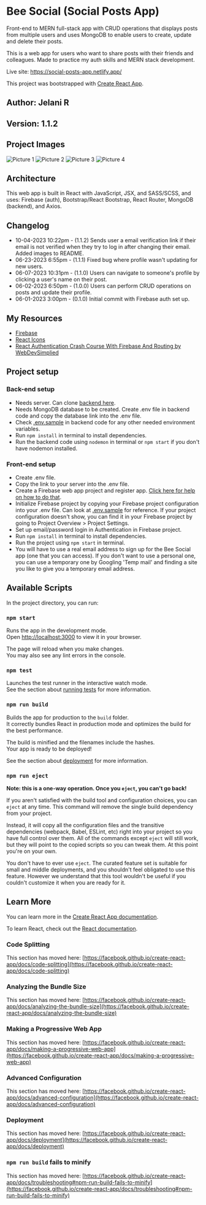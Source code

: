 # Bee Social (Social Posts App)

Front-end to MERN full-stack app with CRUD operations that displays posts from multiple users and uses MongoDB to enable users to create, update and delete their posts.

This is a web app for users who want to share posts with their friends and colleagues. Made to practice my auth skills and MERN stack development.

Live site: <https://social-posts-app.netlify.app/>

This project was bootstrapped with [Create React App](https://github.com/facebook/create-react-app).

## Author: Jelani R

## Version: 1.1.2

## Project Images

![Picture 1](src/assets/imgs/social-posts2.png)
![Picture 2](src/assets/imgs/social-posts3.png)
![Picture 3](src/assets/imgs/social-posts4.png)
![Picture 4](src/assets/imgs/social-posts5.png)

## Architecture

This web app is built in React with JavaScript, JSX, and SASS/SCSS, and uses: Firebase (auth), Bootstrap/React Bootstrap, React Router, MongoDB (backend), and Axios.

## Changelog

- 10-04-2023 10:22pm - (1.1.2) Sends user a email verification link if their email is not verified when they try to log in after changing their email. Added images to README.
- 06-23-2023 6:55pm - (1.1.1) Fixed bug where profile wasn't updating for new users.
- 06-07-2023 10:31pm - (1.1.0) Users can navigate to someone's profile by clicking a user's name on their post.
- 06-02-2023 6:50pm - (1.0.0) Users can perform CRUD operations on posts and update their profile.
- 06-01-2023 3:00pm - (0.1.0) Initial commit with Firebase auth set up.

## My Resources

- [Firebase](https://firebase.google.com/)
- [React Icons](https://react-icons.github.io/react-icons/)
- [React Authentication Crash Course With Firebase And Routing by WebDevSimplied](https://youtu.be/PKwu15ldZ7k)
<!-- - [Checking if a URL is active](https://stackoverflow.com/questions/3915634/checking-if-a-url-is-broken-in-javascript) -->

## Project setup

### Back-end setup

- Needs server. Can clone [backend here](https://github.com/Jchips/social-posts-backend).
- Needs MongoDB database to be created. Create .env file in backend code and copy the database link into the .env file.
- Check [.env.sample](https://github.com/Jchips/social-posts-backend/blob/main/.env.sample) in backend code for any other needed environment variables.
- Run `npm install` in terminal to install dependencies.
- Run the backend code using `nodemon` in terminal or `npm start` if you don't have nodemon installed.

### Front-end setup

- Create .env file.
- Copy the link to your server into the .env file.
- Create a Firebase web app project and register app. [Click here for help on how to do that](https://firebase.google.com/docs/web/setup).
- Initialize Firebase project by copying your Firebase project configuration into your .env file. Can look at [.env.sample](.env.sample) for reference. If your project configuration doesn't show, you can find it in your Firebase project by going to Project Overview > Project Settings.
- Set up email/password login in Authentication in Firebase project.
- Run `npm install` in terminal to install dependencies.
- Run the project using `npm start` in terminal.
- You will have to use a real email address to sign up for the Bee Social app (one that you can access). If you don't want to use a personal one, you can use a temporary one by Googling 'Temp mail' and finding a site you like to give you a temporary email address.

## Available Scripts

In the project directory, you can run:

### `npm start`

Runs the app in the development mode.\
Open [http://localhost:3000](http://localhost:3000) to view it in your browser.

The page will reload when you make changes.\
You may also see any lint errors in the console.

### `npm test`

Launches the test runner in the interactive watch mode.\
See the section about [running tests](https://facebook.github.io/create-react-app/docs/running-tests) for more information.

### `npm run build`

Builds the app for production to the `build` folder.\
It correctly bundles React in production mode and optimizes the build for the best performance.

The build is minified and the filenames include the hashes.\
Your app is ready to be deployed!

See the section about [deployment](https://facebook.github.io/create-react-app/docs/deployment) for more information.

### `npm run eject`

**Note: this is a one-way operation. Once you `eject`, you can't go back!**

If you aren't satisfied with the build tool and configuration choices, you can `eject` at any time. This command will remove the single build dependency from your project.

Instead, it will copy all the configuration files and the transitive dependencies (webpack, Babel, ESLint, etc) right into your project so you have full control over them. All of the commands except `eject` will still work, but they will point to the copied scripts so you can tweak them. At this point you're on your own.

You don't have to ever use `eject`. The curated feature set is suitable for small and middle deployments, and you shouldn't feel obligated to use this feature. However we understand that this tool wouldn't be useful if you couldn't customize it when you are ready for it.

## Learn More

You can learn more in the [Create React App documentation](https://facebook.github.io/create-react-app/docs/getting-started).

To learn React, check out the [React documentation](https://reactjs.org/).

### Code Splitting

This section has moved here: [https://facebook.github.io/create-react-app/docs/code-splitting](https://facebook.github.io/create-react-app/docs/code-splitting)

### Analyzing the Bundle Size

This section has moved here: [https://facebook.github.io/create-react-app/docs/analyzing-the-bundle-size](https://facebook.github.io/create-react-app/docs/analyzing-the-bundle-size)

### Making a Progressive Web App

This section has moved here: [https://facebook.github.io/create-react-app/docs/making-a-progressive-web-app](https://facebook.github.io/create-react-app/docs/making-a-progressive-web-app)

### Advanced Configuration

This section has moved here: [https://facebook.github.io/create-react-app/docs/advanced-configuration](https://facebook.github.io/create-react-app/docs/advanced-configuration)

### Deployment

This section has moved here: [https://facebook.github.io/create-react-app/docs/deployment](https://facebook.github.io/create-react-app/docs/deployment)

### `npm run build` fails to minify

This section has moved here: [https://facebook.github.io/create-react-app/docs/troubleshooting#npm-run-build-fails-to-minify](https://facebook.github.io/create-react-app/docs/troubleshooting#npm-run-build-fails-to-minify)
